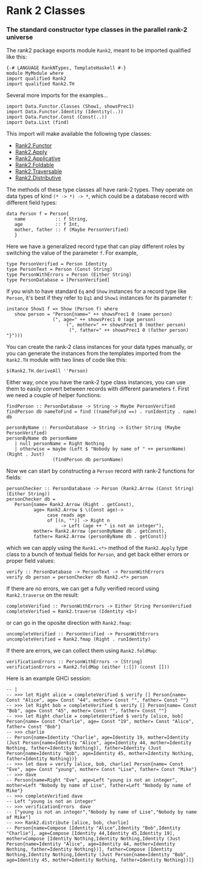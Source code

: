 Rank 2 Classes
==============

### The standard constructor type classes in the parallel rank-2 universe ###

The rank2 package exports module `Rank2`, meant to be imported qualified like this:

~~~ {.haskell}
{-# LANGUAGE RankNTypes, TemplateHaskell #-}
module MyModule where
import qualified Rank2
import qualified Rank2.TH
~~~

Several more imports for the examples...

~~~ {.haskell}
import Data.Functor.Classes (Show1, showsPrec1)
import Data.Functor.Identity (Identity(..))
import Data.Functor.Const (Const(..))
import Data.List (find)
~~~

This import will make available the following type classes:
  * [Rank2.Functor](http://hackage.haskell.org/packages/rank2/doc/html/Rank2.html#t:Functor)
  * [Rank2.Apply](http://hackage.haskell.org/packages/rank2/doc/html/Rank2.html#t:Apply)
  * [Rank2.Applicative](http://hackage.haskell.org/packages/rank2/doc/html/Rank2.html#t:Applicative)
  * [Rank2.Foldable](http://hackage.haskell.org/packages/archive/doc/html/Rank2.html#t:Foldable)
  * [Rank2.Traversable](http://hackage.haskell.org/packages/archive/doc/html/Rank2.html#t:Traversable)
  * [Rank2.Distributive](http://hackage.haskell.org/packages/archive/doc/html/Rank2.html#t:Distributive)

The methods of these type classes all have rank-2 types. They operate on data types of kind `(* -> *) -> *`, which could
be a database record with different field types:

~~~ {.haskell}
data Person f = Person{
   name           :: f String,
   age            :: f Int,
   mother, father :: f (Maybe PersonVerified)
   }
~~~

Here we have a generalized record type that can play different roles by switching the value of the parameter `f`. For
example,

~~~ {.haskell}
type PersonVerified = Person Identity
type PersonText = Person (Const String)
type PersonWithErrors = Person (Either String)
type PersonDatabase = [PersonVerified]
~~~

If you wish to have standard `Eq` and `Show` instances for a record type like `Person`, it's best if they refer to `Eq1`
and `Show1` instances for its parameter `f`:

~~~ {.haskell}
instance Show1 f => Show (Person f) where
   show person = "Person{name=" ++ showsPrec1 0 (name person)
                 (", age=" ++ showsPrec1 0 (age person)
                      (", mother=" ++ showsPrec1 0 (mother person)
                       (", father=" ++ showsPrec1 0 (father person) "}")))
~~~

You can create the rank-2 class instances for your data types manually, or you can generate the instances from the
templates imported from the `Rank2.TH` module with two lines of code like this:

~~~ {.haskell}
$(Rank2.TH.deriveAll ''Person)
~~~

Either way, once you have the rank-2 type class instances, you can use them to easily convert between records with
different parameters `f`. First we need a couple of helper functions:

~~~ {.haskell}
findPerson :: PersonDatabase -> String -> Maybe PersonVerified
findPerson db nameToFind = find ((nameToFind ==) . runIdentity . name) db
   
personByName :: PersonDatabase -> String -> Either String (Maybe PersonVerified)
personByName db personName
   | null personName = Right Nothing
   | otherwise = maybe (Left $ "Nobody by name of " ++ personName) (Right . Just)
                 (findPerson db personName)
~~~

 Now we can start by constructing a `Person` record with rank-2 functions for fields:
 
~~~ {.haskell}
personChecker :: PersonDatabase -> Person (Rank2.Arrow (Const String) (Either String))
personChecker db =
   Person{name= Rank2.Arrow (Right . getConst),
          age= Rank2.Arrow $ \(Const age)->
               case reads age
               of [(n, "")] -> Right n
                  _ -> Left (age ++ " is not an integer"),
          mother= Rank2.Arrow (personByName db . getConst),
          father= Rank2.Arrow (personByName db . getConst)}
~~~

which we can apply using the `Rank1.<*>` method of the `Rank2.Apply` type class to a bunch of textual fields for
`Person`, and get back either errors or proper field values:

~~~ {.haskell}
verify :: PersonDatabase -> PersonText -> PersonWithErrors
verify db person = personChecker db Rank2.<*> person
~~~

If there are no errors, we can get a fully verified record using `Rank2.traverse` on the result:

~~~ {.haskell}
completeVerified :: PersonWithErrors -> Either String PersonVerified
completeVerified = Rank2.traverse (Identity <$>)
~~~

or can go in the oposite direction with `Rank2.fmap`:

~~~ {.haskell}
uncompleteVerified :: PersonVerified -> PersonWithErrors
uncompleteVerified = Rank2.fmap (Right . runIdentity)
~~~

If there are errors, we can collect them using `Rank2.foldMap`:

~~~ {.haskell}
verificationErrors :: PersonWithErrors -> [String]
verificationErrors = Rank2.foldMap (either (:[]) (const []))
~~~

Here is an example GHCi session:

~~~ {.haskell}
-- |
-- >>> let Right alice = completeVerified $ verify [] Person{name= Const "Alice", age= Const "44", mother= Const "", father= Const ""}
-- >>> let Right bob = completeVerified $ verify [] Person{name= Const "Bob", age= Const "45", mother= Const "", father= Const ""}
-- >>> let Right charlie = completeVerified $ verify [alice, bob] Person{name= Const "Charlie", age= Const "19", mother= Const "Alice", father= Const "Bob"}
-- >>> charlie
-- Person{name=Identity "Charlie", age=Identity 19, mother=Identity (Just Person{name=Identity "Alice", age=Identity 44, mother=Identity Nothing, father=Identity Nothing}), father=Identity (Just Person{name=Identity "Bob", age=Identity 45, mother=Identity Nothing, father=Identity Nothing})}
-- >>> let dave = verify [alice, bob, charlie] Person{name= Const "Eve", age= Const "young", mother= Const "Lise", father= Const "Mike"}
-- >>> dave
-- Person{name=Right "Eve", age=Left "young is not an integer", mother=Left "Nobody by name of Lise", father=Left "Nobody by name of Mike"}
-- >>> completeVerified dave
-- Left "young is not an integer"
-- >>> verificationErrors  dave
-- ["young is not an integer","Nobody by name of Lise","Nobody by name of Mike"]
-- >>> Rank2.distribute [alice, bob, charlie]
-- Person{name=Compose [Identity "Alice",Identity "Bob",Identity "Charlie"], age=Compose [Identity 44,Identity 45,Identity 19], mother=Compose [Identity Nothing,Identity Nothing,Identity (Just Person{name=Identity "Alice", age=Identity 44, mother=Identity Nothing, father=Identity Nothing})], father=Compose [Identity Nothing,Identity Nothing,Identity (Just Person{name=Identity "Bob", age=Identity 45, mother=Identity Nothing, father=Identity Nothing})]}
~~~
